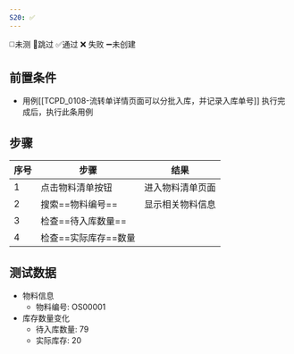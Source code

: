 ```yaml
---
S20: ✅
---
```

◻️未测    🚫跳过     ✅通过    ❌ 失败    ➖未创建

## 前置条件

- 用例[[TCPD_0108-流转单详情页面可以分批入库，并记录入库单号]] 执行完成后，执行此条用例

## 步骤

| 序号  | 步骤           | 结果       |
| --- | ------------ | -------- |
| 1   | 点击物料清单按钮     | 进入物料清单页面 |
| 2   | 搜索==物料编号==   | 显示相关物料信息 |
| 3   | 检查==待入库数量==  |          |
| 4   | 检查==实际库存==数量 |          |

## 测试数据

- 物料信息
	- 物料编号: OS00001
- 库存数量变化
	- 待入库数量: 79
	- 实际库存: 20

